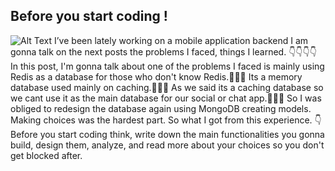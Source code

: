 ## Before you start coding !

![Alt Text](https://cdn.hashnode.com/res/hashnode/image/upload/v1626523268901/OWuqCWqsX.png)
I’ve been lately working on a mobile application backend I am gonna talk on the next posts the problems I faced, things I learned.
👇👇👇👇
In this post, I'm gonna talk about one of the problems I faced is mainly using Redis as a database for those who don't know Redis.👨🏻‍💻
Its a memory database used mainly on caching.👨🏻‍💻
As we said its a caching database so we cant use it as the main database for our social or chat app.👨🏻‍💻
So I was obliged to redesign the database again using MongoDB creating models.
Making choices was the hardest part.
So what I got from this experience.
👇
Before you start coding think,
write down the main functionalities you gonna build, design them, analyze, and read more about your choices  so you don't get blocked after.